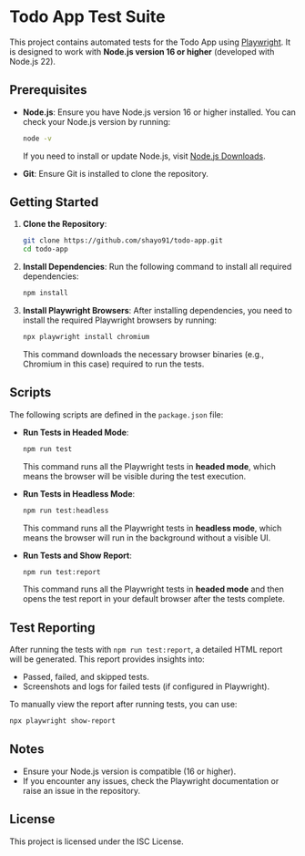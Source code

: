 # Todo App Test Suite

This project contains automated tests for the Todo App using [Playwright](https://playwright.dev/). It is designed to work with **Node.js version 16 or higher** (developed with Node.js 22).

## Prerequisites

- **Node.js**: Ensure you have Node.js version 16 or higher installed. You can check your Node.js version by running:
  ```bash
  node -v
  ```
  If you need to install or update Node.js, visit [Node.js Downloads](https://nodejs.org/).

- **Git**: Ensure Git is installed to clone the repository.

## Getting Started

1. **Clone the Repository**:
   ```bash
   git clone https://github.com/shayo91/todo-app.git
   cd todo-app
   ```

2. **Install Dependencies**:
   Run the following command to install all required dependencies:
   ```bash
   npm install
   ```

3. **Install Playwright Browsers**:
   After installing dependencies, you need to install the required Playwright browsers by running:
   ```bash
   npx playwright install chromium
   ```
   This command downloads the necessary browser binaries (e.g., Chromium in this case) required to run the tests.

## Scripts

The following scripts are defined in the `package.json` file:

- **Run Tests in Headed Mode**:
  ```bash
  npm run test
  ```
  This command runs all the Playwright tests in **headed mode**, which means the browser will be visible during the test execution.

- **Run Tests in Headless Mode**:
  ```bash
  npm run test:headless
  ```
  This command runs all the Playwright tests in **headless mode**, which means the browser will run in the background without a visible UI.

- **Run Tests and Show Report**:
  ```bash
  npm run test:report
  ```
  This command runs all the Playwright tests in **headed mode** and then opens the test report in your default browser after the tests complete.

## Test Reporting

After running the tests with `npm run test:report`, a detailed HTML report will be generated. This report provides insights into:
- Passed, failed, and skipped tests.
- Screenshots and logs for failed tests (if configured in Playwright).

To manually view the report after running tests, you can use:
```bash
npx playwright show-report
```

## Notes

- Ensure your Node.js version is compatible (16 or higher).
- If you encounter any issues, check the Playwright documentation or raise an issue in the repository.

## License

This project is licensed under the ISC License.
